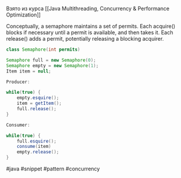 Взято из курса [[Java Multithreading, Concurrency & Performance Optimization]]

Conceptually, a semaphore maintains a set of permits. Each acquire() blocks if necessary until a permit is available, and then takes it.  Each release() adds a permit, potentially releasing a blocking acquirer. 

```java
class Semaphore(int permits)
```

```java
Semaphore full = new Semaphore(0);
Semaphore empty = new Semaphore(1);
Item item = null;

Producer:

while(true) {
    empty.esquire();
    item = getItem();
    full.release();
}

Consumer:

while(true) {
    full.esquire();
    consume(item)
    empty.release();
}
```

#java #snippet #pattern #concurrency